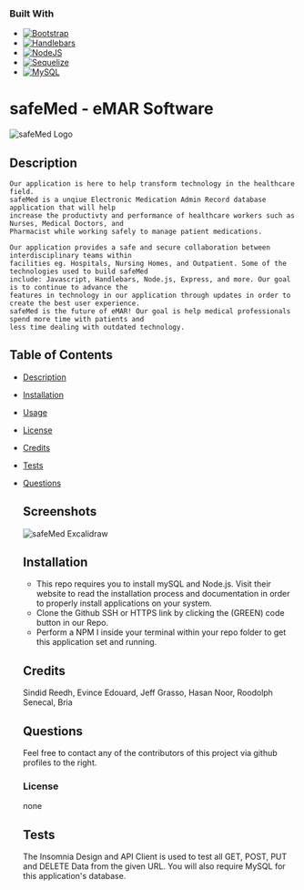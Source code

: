 ### Built With
*  [![Bootstrap][Bootstrap.com]][Bootstrap-url]
*  [![Handlebars][Handlebarsjs.com]][Handlebars-url]
*  [![NodeJS][Node.js]][Nodejs-url]
*  [![Sequelize][Sequelize]][Sequelize-url]
*  [![MySQL][MySQL]][MySQL-url]

# safeMed - eMAR Software
  ![safeMed Logo](./public/img/safeMed-icon.png "safeMed Logo")
  ## Description
    Our application is here to help transform technology in the healthcare field.
    safeMed is a unqiue Electronic Medication Admin Record database application that will help 
    increase the productivty and performance of healthcare workers such as Nurses, Medical Doctors, and 
    Pharmacist while working safely to manage patient medications. 
    
    Our application provides a safe and secure collaboration between interdisciplinary teams within 
    facilities eg. Hospitals, Nursing Homes, and Outpatient. Some of the technologies used to build safeMed 
    include: Javascript, Handlebars, Node.js, Express, and more. Our goal is to continue to advance the 
    features in technology in our application through updates in order to create the best user experience. 
    safeMed is the future of eMAR! Our goal is help medical professionals spend more time with patients and 
    less time dealing with outdated technology. 

 
## Table of Contents
- [Description](#description)
- [Installation](#installation)
- [Usage](#usage)
- [License](#license)
- [Credits](#credits)
- [Tests](#tests)
- [Questions](#questions)

  ## Screenshots
   ![safeMed Excalidraw](./public/img/safeMedexcalidraw.png "Excalidraw Mockup")

  ## Installation
  - This repo requires you to install mySQL and Node.js. Visit their website to read the installation process and documentation in order to properly install applications on your system. 
  - Clone the Github SSH or HTTPS link by clicking the (GREEN) code button in our Repo.
  - Perform a NPM I inside your terminal within your repo folder to get this application set and running. 

  ## Credits
   Sindid Reedh, Evince Edouard, Jeff Grasso, Hasan Noor, Roodolph Senecal, Bria

  ## Questions
  Feel free to contact any of the contributors of this project via github profiles to the right.


  ### License
  none

  ## Tests
  The Insomnia Design and API Client is used to test all GET, POST, PUT and DELETE Data from the given URL. You will also require MySQL for this application's database.
  

[Handlebarsjs.com]: https://img.shields.io/badge/Handlebars-Handlebars-blue
[Handlebars-url]: https://handlebarsjs.com/
[Bootstrap.com]: https://img.shields.io/badge/Bootstrap-Bootstap-brightgreen
[Bootstrap-url]: https://getbootstrap.com
[Nodejs-url]: https://nodejs.org/en/ 
[Node.js]: https://img.shields.io/badge/NodeJS-NodeJS-green
[MySQL-url]: https://www.mysql.com/
[MySQL]: https://img.shields.io/badge/mySql-mySql-lightgrey
[Sequelize-url]: https://sequelize.org/
[Sequelize]: https://img.shields.io/badge/Sequelize-Sequelize-orange
